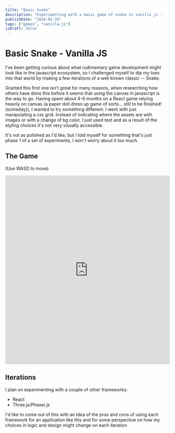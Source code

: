 ```yaml
---
title: "Basic Snake"
description: "Experimenting with a basic game of snake in vanilla js - part 1"
publishDate: "2024-05-20"
tags: ["games", "vanilla-js"]
isDraft: false
---
```


# Basic Snake - Vanilla JS
I've been getting curious about what rudimentary game development might look like in the javascript ecosystem, so I challenged myself to dip my toes into that world by making a few iterations of a well known classic -- Snake. 

Granted this first one isn't great for many reasons, when researching how others have done this before it seems that using the canvas in javascript is the way to go. Having spent about 4-6 months on a React game relying heavily on canvas (a paper doll dress up game of sorts... still to be finished! (someday)), I wanted to try something different. I went with just manipulating a css grid. Instead of indicating where the assets are with images or with a change of bg color, I just used text and as a result of the styling choices it's not very visually accessible. 

It's not as polished as I'd like, but I told myself for something that's just phase 1 of a set of experiments, I won't worry about it too much. 

## The Game
(Use WASD to move)
<iframe src="https://main--bad-snake.netlify.app/" style="height:600px;width:525px;border:none;" title="Basic Snake Part 1">
</iframe>


## Iterations
I plan on experimenting with a couple of other frameworks:
- React
- Three.js/Phaser.js

I'd like to come out of this with an idea of the pros and cons of using each framework for an application like this and for some perspective on how my choices in logic and design might change on each iteration